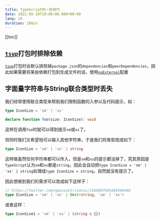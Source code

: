 ```yaml
---
title: TypeScript的一些技巧
date: 2022-05-18T19:00:00.000+00:00
lang: zh
duration: 10min
---
```


[[toc]]

## [`tsup`](https://tsup.egoist.dev/)打包时排除依赖

[`tsup`](https://tsup.egoist.dev/)打包时会默认排除掉`package.json`的`dependencies`和`peerDependencies`，因此如果需要将某些依赖打包到生成文件的话，使用[`noExternal`](https://tsup.egoist.dev/#excluding-all-packages)配置

## 字面量字符串与String联合类型时丢失

我们经常使用联合类型来帮助我们限制函数的入参以及代码提示，如：

```ts
type IconSize = 'sm' | 'xs'

declare function foo(size: IconSize): void
```

这样在调用`foo`时就可以得到提示`sm`或`xs`了。

但同时我们又希望他可以输入其他字符串，于是我们将类型改成如下：

```ts
type IconSize = 'sm' | 'xs' | string
```

这样做虽然任何字符串都可以传入，但是`sm`和`xs`的提示都没掉了，究其原因是`TypeScript`认为`sm`和`xs`都是`string`，因此会自动把`type IconSize = 'sm' | 'xs' | string`处理成`type IconSize = string`，自然就没有提示了。

因此想做到我们的需求可以改成如下这样子：

```ts
// https://twitter.com/mpocock1/status/1506607945445949446
type IconSize = 'sm' | 'xs' | Omit<string, 'sm' | 'xs'>
```

或者这样：

```ts
type IconSize1 = 'sm' | 'xs' | (string & {})
```